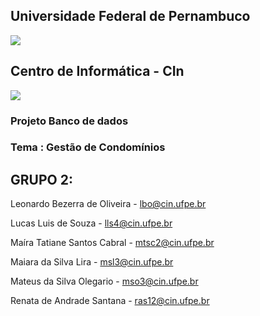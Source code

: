 ## Universidade Federal de Pernambuco
<img src="/assets/logo ufpe.png">

## Centro de Informática - CIn
<img src="/assets/logo ufpe.png">

### Projeto Banco de dados

### Tema : Gestão de Condomínios

## GRUPO 2: 
Leonardo Bezerra de Oliveira - lbo@cin.ufpe.br

Lucas Luis de Souza -	lls4@cin.ufpe.br

Maíra Tatiane Santos Cabral -	mtsc2@cin.ufpe.br

Maiara da Silva Lira - msl3@cin.ufpe.br

Mateus da Silva Olegario - mso3@cin.ufpe.br

Renata de Andrade Santana -	ras12@cin.ufpe.br

